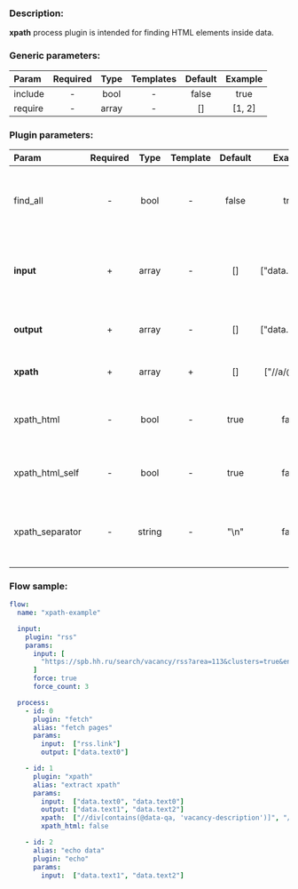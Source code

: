 ### Description:

**xpath** process plugin is intended for finding HTML elements inside data.


### Generic parameters:

| Param   | Required | Type  | Templates | Default | Example |
|:--------|:--------:|:-----:|:---------:|:-------:|:-------:|
| include | -        | bool  | -         | false   | true    |
| require | -        | array | -         | []      | [1, 2]  |


### Plugin parameters:

| Param           | Required | Type   | Template | Default | Example         | Description                                                                     |
|:----------------|:--------:|:------:|:--------:|:-------:|:---------------:|:--------------------------------------------------------------------------------|
| find_all        | -        | bool   | -        | false   | true            | Patterns must be found in all selected [Datum](../../concept.md) fields.        |
| **input**       | +        | array  | -        | []      | ["data.array0"] | List of [Datum](../../concept.md) fields with data. Might be text or file path. |
| **output**      | +        | array  | -        | []      | ["data.array0"] | List of target [Datum](../../concept.md) fields.                                |
| **xpath**       | +        | array  | +        | []      | ["//a/@href"]   | List of [Xpath](https://en.wikipedia.org/wiki/XPath) queries.                   |
| xpath_html      | -        | bool   | -        | true    | false           | Get nodes with HTML tags (only text by default).                                |
| xpath_html_self | -        | bool   | -        | true    | false           | Include HTML tags of Xpath node.                                                |
| xpath_separator | -        | string | -        | "\n"    | false           | Add a custom separator between found nodes.                                     |

### Flow sample:

```yaml
flow:
  name: "xpath-example"

  input:
    plugin: "rss"
    params:
      input: [
        "https://spb.hh.ru/search/vacancy/rss?area=113&clusters=true&enable_snippets=true&search_period=1&order_by=publication_time&text=."
      ]
      force: true
      force_count: 3

  process:
    - id: 0
      plugin: "fetch"
      alias: "fetch pages"
      params:
        input:  ["rss.link"]
        output: ["data.text0"]

    - id: 1
      plugin: "xpath"
      alias: "extract xpath"
      params:
        input:  ["data.text0", "data.text0"]
        output: ["data.text1", "data.text2"]
        xpath:  ["//div[contains(@data-qa, 'vacancy-description')]", "//span[contains(@data-qa, 'bloko-tag__text')]"]
        xpath_html: false

    - id: 2
      alias: "echo data"
      plugin: "echo"
      params:
        input:  ["data.text1", "data.text2"]
```

